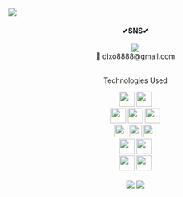 <img src="https://velog.velcdn.com/images/fearofcod/profile/51fa5a5e-f7b6-4fc9-93f6-5ec52d930054/image.png">


 <div align='center'>
    <H4>✔SNS✔</H4>
    <a href="https://velog.io/@fearofcod"><img src="https://img.shields.io/badge/Velog-20C997?style=flat-square&logo=Velog&logoColor=white"/></a><br>
    <a href=mailto:dlxo8888@gmail.com>📧</a>
   dlxo8888@gmail.com
  </div><br>

<div align='center' > 

  <p>Technologies Used</p>
  
  <img src="https://img.shields.io/badge/java-007396?style=for-the-badge&logo=java&logoColor=white" height="30">   
  <img src="https://img.shields.io/badge/springboot-6DB33F?style=for-the-badge&logo=spring&logoColor=white" height="30"> 
  <br>
  
  <img src="https://img.shields.io/badge/html-E34F26?style=for-the-badge&logo=html5&logoColor=white" height="30"> 
  <img src="https://img.shields.io/badge/css-1572B6?style=for-the-badge&logo=css3&logoColor=white" height="30"> 
  <img src="https://img.shields.io/badge/styled components-DB7093?style=for-the-badge&logo=styledcomponents&logoColor=white" height="30"> 
  <br>
  <img src="https://img.shields.io/badge/javascript-F7DF1E?style=for-the-badge&logo=javascript&logoColor=black" height="25"> 
  <img src="https://img.shields.io/badge/react-61DAFB?style=for-the-badge&logo=react&logoColor=black" height="25"> 
  <img src="https://img.shields.io/badge/node.js-339933?style=for-the-badge&logo=Node.js&logoColor=white" height="25"> 
  <br>
  <img src="https://img.shields.io/badge/oracle-F80000?style=for-the-badge&logo=oracle&logoColor=white" height="30"> 
  <img src="https://img.shields.io/badge/mysql-4479A1?style=for-the-badge&logo=mysql&logoColor=white" height="30"> 
   
   <br>
  <img src="https://img.shields.io/badge/amazonaws-232F3E?style=for-the-badge&logo=amazonaws&logoColor=white" height="30"> 
  <img src="https://img.shields.io/badge/kubernetes-326CE5?style=for-the-badge&logo=kubernetes&logoColor=white" height="30"> 
  
</div>
<br>
  
<div align='center' height=50px>
<img src= "https://github-readme-stats.vercel.app/api?username=fearofgod0001&show_icons=true">
<img src="https://github-readme-stats.vercel.app/api/top-langs/?username=fearofgod0001&layout=compact""(https://github.com/fearofgod0001/github-readme-stats">
</div>
<br>




  
  

<!--
**fearofgod0001/fearofgod0001** is a ✨ _special_ ✨ repository because its `README.md` (this file) appears on your GitHub profile.

Here are some ideas to get you started:

- 🔭 I’m currently working on ...
- 🌱 I’m currently learning ...
- 👯 I’m looking to collaborate on ...
- 🤔 I’m looking for help with ...
- 💬 Ask me about ...
- 📫 How to reach me: ...
- 😄 Pronouns: ...
- ⚡ Fun fact: ...
-->
